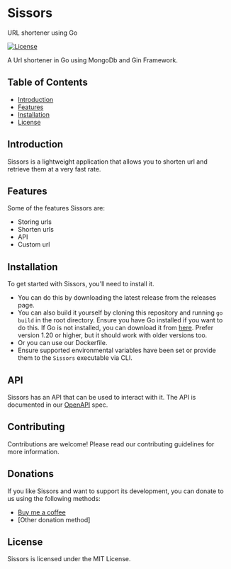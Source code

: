# Sissors
URL shortener using Go

[![License](https://img.shields.io/badge/license-MIT-blue.svg)](https://github.com/manlikeNacho/Dice/blob/main/LICENSE)

A Url shortener in Go using MongoDb and Gin Framework.

## Table of Contents

- [Introduction](#introduction)
- [Features](#features)
- [Installation](#installation)
- [License](#license)

## Introduction

Sissors is a lightweight application that allows you to shorten url and retrieve them at a very fast rate.

## Features

Some of the features Sissors are:

- Storing urls
- Shorten urls
- API
- Custom url

## Installation

To get started with Sissors, you'll need to install it.

- You can do this by downloading the latest release from the releases page.
- You can also build it yourself by cloning this repository and running `go build` in the root directory. Ensure you have Go installed if you want to do this. If Go is not installed, you can download it from [here](https://golang.org/). Prefer version 1.20 or higher, but it should work with older versions too.
- Or you can use our Dockerfile.
- Ensure supported environmental variables have been set or provide them to the `Sissors` executable via CLI.


## API

Sissors has an API that can be used to interact with it. The API is documented in our [OpenAPI](https://snip-j7nt.onrender.com/swagger/index.html) spec.

## Contributing

Contributions are welcome! Please read our contributing guidelines for more information.

## Donations

If you like Sissors and want to support its development, you can donate to us using the following methods:

- [Buy me a coffee](https://bmc.link/nachoooo)
- [Other donation method]

## License

Sissors is licensed under the MIT License.

